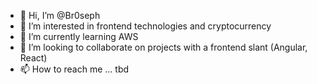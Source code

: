- 👋 Hi, I’m @Br0seph
- 👀 I’m interested in frontend technologies and cryptocurrency
- 🌱 I’m currently learning AWS
- 💞️ I’m looking to collaborate on projects with a frontend slant (Angular, React)
- 📫 How to reach me ... tbd

<!---
Br0seph/Br0seph is a ✨ special ✨ repository because its `README.md` (this file) appears on your GitHub profile.
You can click the Preview link to take a look at your changes.
--->
